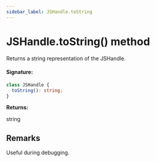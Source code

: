 ```yaml
---
sidebar_label: JSHandle.toString
---
```


# JSHandle.toString() method

Returns a string representation of the JSHandle.

#### Signature:

```typescript
class JSHandle {
  toString(): string;
}
```

**Returns:**

string

## Remarks

Useful during debugging.
